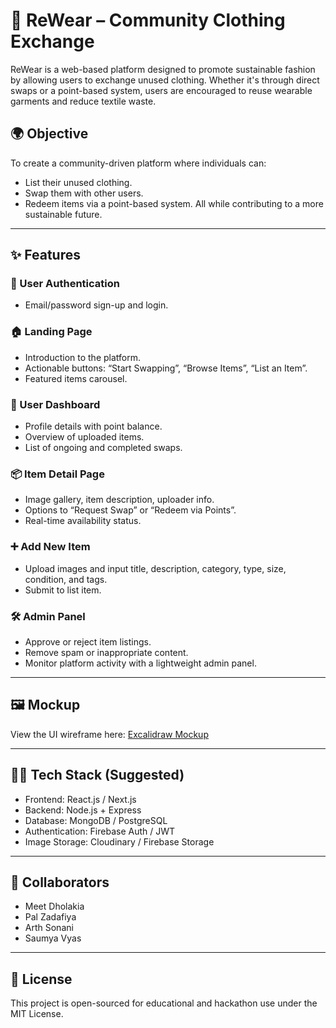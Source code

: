 # 👚 ReWear – Community Clothing Exchange

ReWear is a web-based platform designed to promote sustainable fashion by allowing users to exchange unused clothing. Whether it's through direct swaps or a point-based system, users are encouraged to reuse wearable garments and reduce textile waste.

## 🌍 Objective

To create a community-driven platform where individuals can:
- List their unused clothing.
- Swap them with other users.
- Redeem items via a point-based system.
All while contributing to a more sustainable future.

---

## ✨ Features

### 🔐 User Authentication
- Email/password sign-up and login.

### 🏠 Landing Page
- Introduction to the platform.
- Actionable buttons: “Start Swapping”, “Browse Items”, “List an Item”.
- Featured items carousel.

### 👤 User Dashboard
- Profile details with point balance.
- Overview of uploaded items.
- List of ongoing and completed swaps.

### 📦 Item Detail Page
- Image gallery, item description, uploader info.
- Options to “Request Swap” or “Redeem via Points”.
- Real-time availability status.

### ➕ Add New Item
- Upload images and input title, description, category, type, size, condition, and tags.
- Submit to list item.

### 🛠 Admin Panel
- Approve or reject item listings.
- Remove spam or inappropriate content.
- Monitor platform activity with a lightweight admin panel.

---

## 🖼 Mockup

View the UI wireframe here: [Excalidraw Mockup](https://app.excalidraw.com/l/65VNwvy7c4X/zEqG7IJrg0)

---

## 🧑‍💻 Tech Stack (Suggested)
- Frontend: React.js / Next.js
- Backend: Node.js + Express
- Database: MongoDB / PostgreSQL
- Authentication: Firebase Auth / JWT
- Image Storage: Cloudinary / Firebase Storage

---

## 👥 Collaborators

- Meet Dholakia  
- Pal Zadafiya  
- Arth Sonani  
- Saumya Vyas  


---

## 📄 License

This project is open-sourced for educational and hackathon use under the MIT License.
